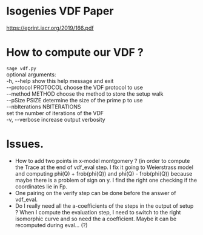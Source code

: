 # Isogenies VDF Paper

https://eprint.iacr.org/2019/166.pdf

# How to compute our VDF ?
`sage vdf.py`  
optional arguments:  
  -h, --help            show this help message and exit  
  --protocol PROTOCOL   choose the VDF protocol to use  
  --method METHOD       choose the method to store the setup walk  
  --pSize PSIZE         determine the size of the prime p to use  
  --nbIterations NBITERATIONS  
                        set the number of iterations of the VDF  
  -v, --verbose         increase output verbosity  

# Issues.

- How to add two points in x-model montgomery ? (in order to compute the Trace at
the end of vdf_eval step.
I fix it going to Weierstrass model and computing phi(Q) + frob(phi(Q)) and
phi(Q) - frob(phi(Q)) because maybe there is a problem of sign on y. I find 
the right one checking if the coordinates lie in Fp.
- One pairing on the verify step can be done before the answer of vdf_eval.
- Do I really need all the a-coefficients of the steps in the output of setup ?
When I compute the evaluation step, I need to switch to the right isomorphic 
curve and so need the a coefficient.
Maybe it can be recomputed during eval... (?)
